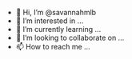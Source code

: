 - 👋 Hi, I’m @savannahmlb
- 👀 I’m interested in ...
- 🌱 I’m currently learning ...
- 💞️ I’m looking to collaborate on ...
- 📫 How to reach me ...

<!---
savannahmlb/savannahmlb is a ✨ special ✨ repository because its `README.md` (this file) appears on your GitHub profile.
You can click the Preview link to take a look at your changes.
--->
